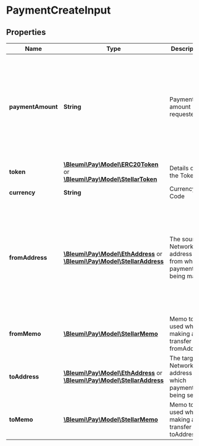 # PaymentCreateInput

## Properties
Name | Type | Description | Notes
------------ | ------------- | ------------- | -------------
**paymentAmount** | **String** | Payment amount requested. | Minimum payment amount is 10.  Decimal places are restricted by the token being used. Please refer to the token list and ensure paymentAmount specified does not exceed the token capability. 
**token** | [**\Bleumi\Pay\Model\ERC20Token**](ERC20Token.md) or [**\Bleumi\Pay\Model\StellarToken**](StellarToken.md) | Details of the Token  | 
**currency** | **String** | Currency Code  | 'USD' or 'EUR'
**fromAddress** | [**\Bleumi\Pay\Model\EthAddress**](EthAddress.md)  or [**\Bleumi\Pay\Model\StellarAddress**](StellarAddress.md) | The source Network address from which payment is being made  |   (Optional) Refunds (for cancelled request or excess payment) will be sent to this address. Incoming payments are not processed until this field is set using the create or update endpoints.
**fromMemo** | [**\Bleumi\Pay\Model\StellarMemo**](StellarMemo.md) | Memo to be used while making a transfer to fromAddress |  [optional] Applicable only for Stellar Network
**toAddress** | [**\Bleumi\Pay\Model\EthAddress**](EthAddress.md) or [**\Bleumi\Pay\Model\StellarAddress**](StellarAddress.md) | The target Network address to which payment is being sent  | Payment amount (minus charges) will be sent to this address. 
**toMemo** | [**\Bleumi\Pay\Model\StellarMemo**](StellarMemo.md) | Memo to be used while making a transfer to toAddress |  [optional] Applicable only for Stellar Network
